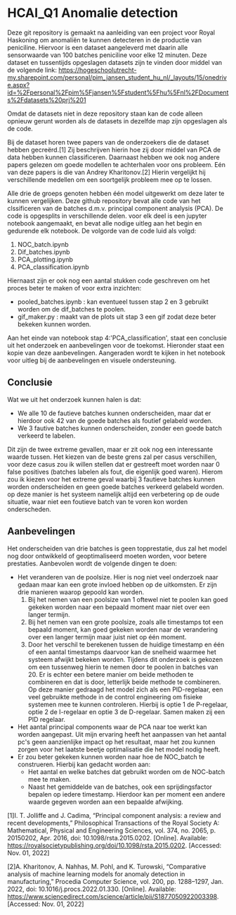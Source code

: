 # HCAI_Q1 Anomalie detection
Deze git repository is gemaakt na aanleiding van een project voor Royal Haskoning om anomaliën te kunnen detecteren in de productie van peniciline. Hiervoor is een dataset aangeleverd met daarin alle sensorwaarde van 100 batches peniciline voor elke 12 minuten. Deze dataset en tussentijds opgeslagen datasets zijn te vinden door middel van de volgende link: https://hogeschoolutrecht-my.sharepoint.com/personal/pim_jansen_student_hu_nl/_layouts/15/onedrive.aspx?id=%2Fpersonal%2Fpim%5Fjansen%5Fstudent%5Fhu%5Fnl%2FDocuments%2Fdatasets%20prj%201

Omdat de datasets niet in deze repository staan kan de code alleen opnieuw gerunt worden als de datasets in dezelfde map zijn opgeslagen als de code. 

Bij de dataset horen twee papers van de onderzoekers die de dataset hebben gecreërd.[1] Zij beschrijven hierin hoe zij door middel van PCA de data hebben kunnen classificeren. Daarnaast hebben we ook nog andere papers gelezen om goede modellen te achterhalen voor ons probleem. Eén van deze papers is die van Andrey Kharitonov.[2] Hierin vergelijkt hij verschillende medellen om een soortgelijk probleem mee op te lossen. 

Alle drie de groeps genoten hebben één model uitgewerkt om deze later te kunnen vergelijken. Deze github repository bevat alle code van het clssificeren van de batches d.m.v. principal component analysis (PCA). De code is opgesplits in verschillende delen. voor elk deel is een jupyter notebook aangemaakt, en bevat alle nodige uitleg aan het begin en gedurende elk notebook. De volgorde van de code luid als volgd:

1. NOC_batch.ipynb
2. Dif_batches.ipynb
3. PCA_plotting.ipynb
4. PCA_classification.ipynb

Hiernaast zijn er ook nog een aantal stukken code geschreven om het proces beter te maken of voor extra inzichten:
- pooled_batches.ipynb : kan eventueel tussen stap 2 en 3 gebruikt worden om de dif_batches te poolen.
- gif_maker.py : maakt van de plots uit stap 3 een gif zodat deze beter bekeken kunnen worden.

Aan het einde van notebook stap 4:'PCA_classification', staat een conclusie uit het onderzoek en aanbevelingen voor de toekomst. Hieronder staat een kopie van deze aanbevelingen. Aangeraden wordt te kijken in het notebook voor uitleg bij de aanbevelingen en visuele ondersteuning.

## Conclusie
Wat we uit het onderzoek kunnen halen is dat:
- We alle 10 de fautieve batches kunnen onderscheiden, maar dat er hierdoor ook 42 van de goede batches als foutief gelabeld worden. 
- We 3 fautive batches kunnen onderscheiden, zonder een goede batch verkeerd te labelen. 

Dit zijn de twee extreme gevallen, maar er zit ook nog een interessante waarde tussen. Het kiezen van de beste grens zal per casus verschillen, voor deze casus zou ik willen stellen dat er gestreeft moet worden naar 0 false positives (batches labelen als fout, die eigenlijk goed waren). Hierom zou ik kiezen voor het extreme geval waarbij 3 fautieve batches kunnen worden onderscheiden en geen goede batches verkeerd gelabeld worden. op deze manier is het systeem namelijk altijd een verbetering op de oude situatie, waar niet een foutieve batch van te voren kon worden onderscheden. 

## Aanbevelingen
Het onderscheiden van drie batches is geen topprestatie, dus zal het model nog door ontwikkeld of geoptimaliseerd moeten worden, voor betere prestaties. Aanbevolen wordt de volgende dingen te doen:
- Het veranderen van de poolsize. Hier is nog niet veel onderzoek naar gedaan maar kan een grote invloed hebben op de uitkomsten. Er zijn drie manieren waarop gepoold kan worden.
    1. Bij het nemen van een poolsize van 1 oftewel niet te poolen kan goed gekeken worden naar een bepaald moment maar niet over een langer termijn.
    2. Bij het nemen van een grote poolsize, zoals alle timestamps tot een bepaald moment, kan goed gekeken worden naar de verandering over een langer termijn maar juist niet op één moment.
    3. Door het verschil te berekenen tussen de huidige timestamp en één of een aantal timestamps daarvoor kan de snelheid waarmee het systeem afwijkt bekeken worden.
Tijdens dit onderzoek is gekozen om een tussenweg hierin te nemen door te poolen in batches van 20. Er is echter een betere manier om beide methoden te combineren en dat is door, letterlijk beide methode te combineren. Op deze manier gedraagd het model zich als een PID-regelaar, een veel gebruikte methode in de control engineering om fisieke systemen mee te kunnen controleren. Hierbij is optie 1 de P-regelaar, optie 2 de I-regelaar en optie 3 de D-regelaar. Samen maken zij een PID regelaar.
- Het aantal principal components waar de PCA naar toe werkt kan worden aangepast. Uit mijn ervaring heeft het aanpassen van het aantal pc's geen aanzienlijke impact op het resultaat, maar het zou kunnen zorgen voor het laatste beetje optimalisatie die het model nodig heeft.
- Er zou beter gekeken kunnen worden naar hoe de NOC_batch te construeren. Hierbij kan gedacht worden aan:
    - Het aantal en welke batches dat gebruikt worden om de NOC-batch mee te maken.
    - Naast het gemiddelde van de batches, ook een sprijdingsfactor bepalen op iedere timestamp. Hierdoor kan per moment een andere waarde gegeven worden aan een bepaalde afwijking.


[1]I. T. Jolliffe and J. Cadima, “Principal component analysis: a review and recent developments,” Philosophical Transactions of the Royal Society A: Mathematical, Physical and Engineering Sciences, vol. 374, no. 2065, p. 20150202, Apr. 2016, doi: 10.1098/rsta.2015.0202. [Online]. Available: https://royalsocietypublishing.org/doi/10.1098/rsta.2015.0202. [Accessed: Nov. 01, 2022]

[2]A. Kharitonov, A. Nahhas, M. Pohl, and K. Turowski, “Comparative analysis of machine learning models for anomaly detection in manufacturing,” Procedia Computer Science, vol. 200, pp. 1288–1297, Jan. 2022, doi: 10.1016/j.procs.2022.01.330. [Online]. Available: https://www.sciencedirect.com/science/article/pii/S1877050922003398. [Accessed: Nov. 01, 2022]